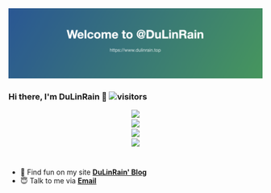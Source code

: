 
<a href="https://dulinrain.github.io">
  <img src="https://github.com/DuLinRain/pictures/blob/master/profile.png?raw=true"/> 
</a>


### Hi there, I'm DuLinRain 👋 ![visitors](https://visitor-badge.glitch.me/badge?page_id=dulinrain)

<p align="center">
<a href="https://github.com/dulinrain">
  
  <img height="180em" src="https://github-readme-stats-eight-theta.vercel.app/api/top-langs/?username=dulinrain&hide_border=true&cache_seconds=1800&layout=compact&langs_count=8&theme=tokyonight"/> 
  <br/>
  <img height="180em" src="https://github-readme-streak-stats.herokuapp.com/?user=dulinrain&theme=buefy-dark&hide_border=true&background=1a1b27"/>
  <br/>
  <img height="180em" src="https://github-readme-stats.vercel.app/api?username=dulinrain&title_color=fff&text_color=fff&icon_color=ccc&bg_color=000&hide_title=true&show_icons=true"/>
  <br/>
  <img src="https://github-profile-trophy.vercel.app/?username=dulinrain&margin-w=10&no-frame=true&row=1&theme=darkhub"/>
  </a>
</p>

# 

- 🍭 Find fun on my site [**DuLinRain' Blog**](https://www.dulinrain.top)
- 😇 Talk to me via [**Email**](mailto:dulinrain@126.com)
